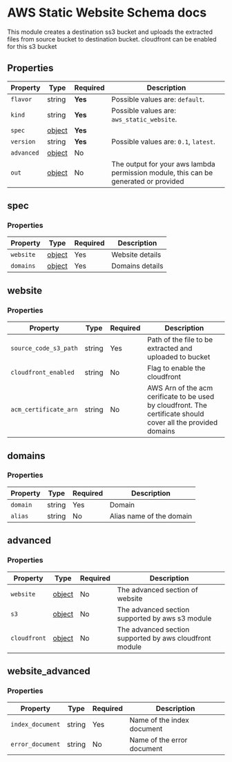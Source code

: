 # AWS Static Website Schema docs

This module creates a destination ss3 bucket and uploads the extracted files from source bucket to destination bucket. cloudfront can be enabled for this s3 bucket

## Properties

| Property   | Type                | Required | Description                                                                         |
| ---------- | ------------------- | -------- | ----------------------------------------------------------------------------------- |
| `flavor`   | string              | **Yes**  | Possible values are: `default`.                                                     |
| `kind`     | string              | **Yes**  | Possible values are: `aws_static_website`.                                          |
| `spec`     | [object](#spec)     | **Yes**  |                                                                                     |
| `version`  | string              | **Yes**  | Possible values are: `0.1`, `latest`.                                               |
| `advanced` | [object](#advanced) | No       |                                                                                     |
| `out`      | [object](#out)      | No       | The output for your aws lambda permission module, this can be generated or provided |

## spec

### Properties

| Property  | Type               | Required | Description     |
| --------- | ------------------ | -------- | --------------- |
| `website` | [object](#website) | Yes      | Website details |
| `domains` | [object](#domains) | Yes      | Domains details |

## website

### Properties

| Property                       | Type   | Required | Description                                                                                                   |
| ------------------------------ | ------ | -------- | ------------------------------------------------------------------------------------------------------------- |
| `source_code_s3_path`          | string | Yes      | Path of the file to be extracted and uploaded to bucket                                                       |
| `cloudfront_enabled`           | string | No       | Flag to enable the cloudfront                                                                                 |
| `acm_certificate_arn`          | string | No       | AWS Arn of the acm cerificate to be used by cloudfront. The certificate should cover all the provided domains |

## domains

### Properties

| Property | Type   | Required | Description              |
| -------- | ------ | -------- | ------------------------ |
| `domain` | string | Yes      | Domain                   |
| `alias`  | string | No       | Alias name of the domain |

## advanced

### Properties

| Property     | Type                                                                                              | Required | Description                                             |
| ------------ | ------------------------------------------------------------------------------------------------- | -------- | ------------------------------------------------------- |
| `website`    | [object](#website_advanced)                                                                       | No       | The advanced section of website                         |
| `s3`         | [object](https://facets-cloud.github.io/facets-schemas/schemas/s3/s3.schema.md)                   | No       | The advanced section supported by aws s3 module         |
| `cloudfront` | [object](https://facets-cloud.github.io/facets-schemas/schemas/cloudfront/cloudfront.schema.json) | No       | The advanced section supported by aws cloudfront module |

## website_advanced

### Properties

| Property         | Type   | Required | Description                |
| ---------------- | ------ | -------- | -------------------------- |
| `index_document` | string | Yes      | Name of the index document |
| `error_document` | string | No       | Name of the error document |
